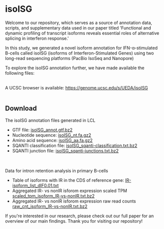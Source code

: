 # isoISG
Welcome to our repository, which serves as a source of annotation data, scripts, and supplementary data used in our paper titled 'Functional and dynamic profiling of transcript isoforms reveals essential roles of alternative splicing in interferon response.'

In this study, we generated a novel isoform annotation for IFN-α-stimulated B-cells called isoISG (isoforms of Interferon-Stimulated Genes) using two long-read sequencing platforms (PacBio IsoSeq and Nanopore)

To explore the isoISG annotation further, we have made available the following files:<br><br>

A UCSC browser is available: https://genome.ucsc.edu/s/UEDA/isoISG<br><br>


## Download
The isoISG annotation files generated in LCL
- GTF file: [isoISG_annot.gtf.bz2](https://drive.google.com/u/4/uc?id=1kFI3qG0Vw7UmQ0ZBjPIg_ywyhoOGo6AY&export=download)
- Nucleotide sequence: [isoISG_nt.fa.gz2](https://drive.google.com/u/4/uc?id=1PtJjRlbOMu1S2FKIUlRC4VnsVWj7pdj2&export=download)
- Amino acid sequence: [isoISG_aa.fa.gz2](https://drive.google.com/u/4/uc?id=185qRJncPlqiT_u-yKvlWbB9n1nRijfk7&export=download)
- SQANTI classification file: [isoISG_sqanti-classification.txt.bz2](https://drive.google.com/u/4/uc?id=1D9037FZ3P-0va6guvpDL-wVvTETwA5aK&export=download)
- SQANTI junction file: [isoISG_sqanti-junctions.txt.bz2](https://drive.google.com/u/4/uc?id=1Q4hk-w22he1ccR3sSEwjXqF5VD-inIir&export=download)<br><br><br>

Data for intron retention analysis in primary B-cells
- Table of isoforms with IR in the CDS of reference gene: [IR-isoform_list_dIF0.01.txt](https://drive.google.com/u/4/uc?id=1ml7gjelLKipXSAltvD9DBVTmScI-M-vv&export=download)
- Aggregated IR- vs nonIR isforom expression scaled TPM [scaled_tpm_isoform_IR-vs-nonIR.txt.bz2](https://drive.google.com/u/4/uc?id=1thHXeQEjJpjN2EqEER5q33HVegR_UnoB&export=download)
- Aggregated IR- vs nonIR isforom expression raw read counts [raw_cnt_isoform_IR-vs-nonIR.txt.bz2](https://drive.google.com/u/4/uc?id=/1grLqm4agsESMz11JkHfqbp9yv-KtpAIZ&export=download)


If you're interested in our research, please check out our full paper for an overview of our main findings. Thank you for visiting our repository!


